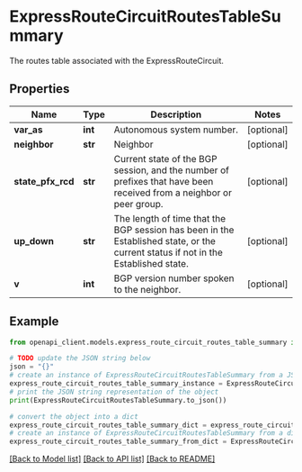 # ExpressRouteCircuitRoutesTableSummary

The routes table associated with the ExpressRouteCircuit.

## Properties

Name | Type | Description | Notes
------------ | ------------- | ------------- | -------------
**var_as** | **int** | Autonomous system number. | [optional] 
**neighbor** | **str** | Neighbor | [optional] 
**state_pfx_rcd** | **str** | Current state of the BGP session, and the number of prefixes that have been received from a neighbor or peer group. | [optional] 
**up_down** | **str** | The length of time that the BGP session has been in the Established state, or the current status if not in the Established state. | [optional] 
**v** | **int** | BGP version number spoken to the neighbor. | [optional] 

## Example

```python
from openapi_client.models.express_route_circuit_routes_table_summary import ExpressRouteCircuitRoutesTableSummary

# TODO update the JSON string below
json = "{}"
# create an instance of ExpressRouteCircuitRoutesTableSummary from a JSON string
express_route_circuit_routes_table_summary_instance = ExpressRouteCircuitRoutesTableSummary.from_json(json)
# print the JSON string representation of the object
print(ExpressRouteCircuitRoutesTableSummary.to_json())

# convert the object into a dict
express_route_circuit_routes_table_summary_dict = express_route_circuit_routes_table_summary_instance.to_dict()
# create an instance of ExpressRouteCircuitRoutesTableSummary from a dict
express_route_circuit_routes_table_summary_from_dict = ExpressRouteCircuitRoutesTableSummary.from_dict(express_route_circuit_routes_table_summary_dict)
```
[[Back to Model list]](../README.md#documentation-for-models) [[Back to API list]](../README.md#documentation-for-api-endpoints) [[Back to README]](../README.md)


